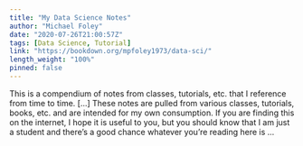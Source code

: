 ```yaml
---
title: "My Data Science Notes"
author: "Michael Foley"
date: "2020-07-26T21:00:57Z"
tags: [Data Science, Tutorial]
link: "https://bookdown.org/mpfoley1973/data-sci/"
length_weight: "100%"
pinned: false
---
```


This is a compendium of notes from classes, tutorials, etc. that I reference from time to time. [...] These notes are pulled from various classes, tutorials, books, etc. and are intended for my own consumption. If you are finding this on the internet, I hope it is useful to you, but you should know that I am just a student and there’s a good chance whatever you’re reading here is ...
